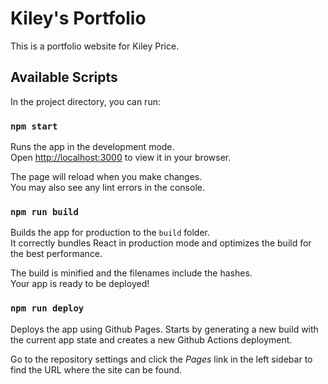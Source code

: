 # Kiley's Portfolio
This is a portfolio website for Kiley Price.

## Available Scripts

In the project directory, you can run:

### `npm start`

Runs the app in the development mode.\
Open [http://localhost:3000](http://localhost:3000) to view it in your browser.

The page will reload when you make changes.\
You may also see any lint errors in the console.

### `npm run build`

Builds the app for production to the `build` folder.\
It correctly bundles React in production mode and optimizes the build for the best performance.

The build is minified and the filenames include the hashes.\
Your app is ready to be deployed!

### `npm run deploy`

Deploys the app using Github Pages. Starts by generating a new build with the current app state and creates a new Github Actions deployment. 

Go to the repository settings and click the *Pages* link in the left sidebar to find the URL where the site can be found.